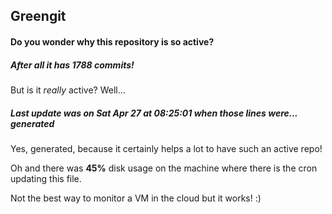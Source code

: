 ## Greengit

#### Do you wonder why this repository is so active?

##### After all it has 1788 commits!

But is it *really* active? Well...

##### Last update was on Sat Apr 27 at 08:25:01 when those lines were... generated

Yes, generated, because it certainly helps a lot to have such an active repo!

Oh and there was **45%** disk usage on the machine
where there is the cron updating this file.

Not the best way to monitor a VM in the cloud but it works! :)
